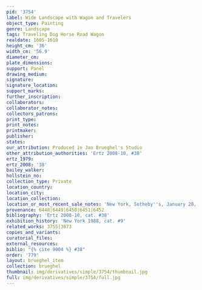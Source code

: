 ```yaml
---
pid: '3754'
label: Wide Landscape with Wagon and Travelers
object_type: Painting
genre: Landscape
tags: Traveling Dog Horse Road Wagon
realdate: 1605-1610
height_cm: '36'
width_cm: '56.9'
diameter_cm: 
plate_dimensions: 
support: Panel
drawing_medium: 
signature: 
signature_location: 
support_marks: 
further_inscription: 
collaborators: 
collaborator_notes: 
collectors_patrons: 
print_type: 
print_notes: 
printmaker: 
publisher: 
states: 
our_attribution: Produced in Jan Brueghel's Studio
other_attribution_authorities: 'Ertz 2008-10, #38'
ertz_1979: 
ertz_2008: '38'
bailey_walker: 
hollstein_no: 
collection_type: Private
location_country: 
location_city: 
location_collection: 
location_or_most_recent_sale_notes: 'New York, Sotheby''s, January 28, 2000, #56'
provenance: 6448|6449|6450|6451|6452
bibliography: 'Ertz 2008-10, cat. #38'
exhibition_history: 'New York 1988, cat. #9'
related_works: 3755|3873
copies_and_variants: 
curatorial_files: 
external_resources: 
biblio: "{% cite 9004 %} #38"
order: '779'
layout: brueghel_item
collection: brueghel
thumbnail: img/derivatives/simple/3754/thumbnail.jpg
full: img/derivatives/simple/3754/full.jpg
---
```

